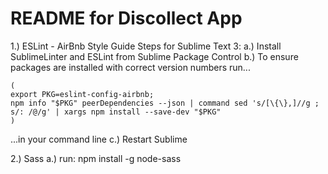 # README for Discollect App

1.) ESLint - AirBnb Style Guide
  Steps for Sublime Text 3:
  a.) Install SublimeLinter and ESLint from Sublime Package Control
  b.) To ensure packages are installed with correct version numbers run...

    (
    export PKG=eslint-config-airbnb;
    npm info "$PKG" peerDependencies --json | command sed 's/[\{\},]//g ; s/: /@/g' | xargs npm install --save-dev "$PKG"
    ) 

  ...in your command line
  c.) Restart Sublime

2.) Sass
  a.) run:
    npm install -g node-sass






